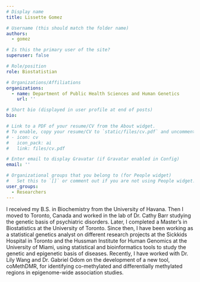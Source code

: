 ```yaml
---
# Display name
title: Lissette Gomez

# Username (this should match the folder name)
authors:
  - gomez

# Is this the primary user of the site?
superuser: false

# Role/position
role: Biostatistian

# Organizations/Affiliations
organizations:
  - name: Department of Public Health Sciences and Human Genetics
    url: ''

# Short bio (displayed in user profile at end of posts)
bio: 

# Link to a PDF of your resume/CV from the About widget.
# To enable, copy your resume/CV to `static/files/cv.pdf` and uncomment the lines below.
# - icon: cv
#   icon_pack: ai
#   link: files/cv.pdf

# Enter email to display Gravatar (if Gravatar enabled in Config)
email: ''

# Organizational groups that you belong to (for People widget)
#   Set this to `[]` or comment out if you are not using People widget.
user_groups:
  - Researchers
---
```


I received my B.S. in Biochemistry from the University of Havana. Then I moved to Toronto, Canada and worked in the lab of Dr. Cathy Barr studying the genetic basis of psychiatric disorders. Later, I completed a Master’s in Biostatistics at the University of Toronto. Since then, I have been working as a statistical genetics analyst on different research projects at the Sickkids Hospital in Toronto and the Hussman Institute for Human Genomics at the University of Miami, using statistical and bioinformatics tools to study the genetic and epigenetic basis of diseases. Recently, I have worked with Dr. Lily Wang and Dr. Gabriel Odom on the development of a new tool, coMethDMR, for identifying co-methylated and differentially methylated regions in epigenome-wide association studies.
